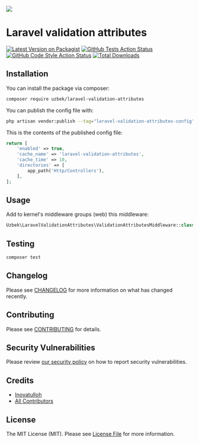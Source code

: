 
[<img src="https://github-ads.s3.eu-central-1.amazonaws.com/support-ukraine.svg?t=1" />](https://supportukrainenow.org)

# Laravel validation attributes

[![Latest Version on Packagist](https://img.shields.io/packagist/v/uzbek/laravel-validation-attributes.svg?style=flat-square)](https://packagist.org/packages/uzbek/laravel-validation-attributes)
[![GitHub Tests Action Status](https://img.shields.io/github/workflow/status/uzbek/laravel-validation-attributes/run-tests?label=tests)](https://github.com/uzbek/laravel-validation-attributes/actions?query=workflow%3Arun-tests+branch%3Amain)
[![GitHub Code Style Action Status](https://img.shields.io/github/workflow/status/uzbek/laravel-validation-attributes/Check%20&%20fix%20styling?label=code%20style)](https://github.com/uzbek/laravel-validation-attributes/actions?query=workflow%3A"Check+%26+fix+styling"+branch%3Amain)
[![Total Downloads](https://img.shields.io/packagist/dt/uzbek/laravel-validation-attributes.svg?style=flat-square)](https://packagist.org/packages/uzbek/laravel-validation-attributes)


## Installation

You can install the package via composer:

```bash
composer require uzbek/laravel-validation-attributes
```

You can publish the config file with:

```bash
php artisan vendor:publish --tag="laravel-validation-attributes-config"
```

This is the contents of the published config file:

```php
return [
    'enabled' => true,
    'cache_name' => 'laravel-validation-attributes',
    'cache_time' => 10,
    'directories' => [
        app_path('Http/Controllers'),
    ],
];
```

## Usage
Add to kernel's middleware groups (web) this middleware:
```php
Uzbek\LaravelValidationAttributes\ValidationAttributesMiddleware::class
```

## Testing

```bash
composer test
```

## Changelog

Please see [CHANGELOG](CHANGELOG.md) for more information on what has changed recently.

## Contributing

Please see [CONTRIBUTING](https://github.com/professor93/.github/blob/main/CONTRIBUTING.md) for details.

## Security Vulnerabilities

Please review [our security policy](../../security/policy) on how to report security vulnerabilities.

## Credits

- [Inoyatulloh](https://github.com/professor93)
- [All Contributors](../../contributors)

## License

The MIT License (MIT). Please see [License File](LICENSE.md) for more information.
